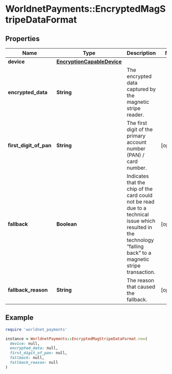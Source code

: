 # WorldnetPayments::EncryptedMagStripeDataFormat

## Properties

| Name | Type | Description | Notes |
| ---- | ---- | ----------- | ----- |
| **device** | [**EncryptionCapableDevice**](EncryptionCapableDevice.md) |  |  |
| **encrypted_data** | **String** | The encrypted data captured by the magnetic stripe reader. |  |
| **first_digit_of_pan** | **String** | The first digit of the primary account number (PAN) / card number. | [optional] |
| **fallback** | **Boolean** | Indicates that the chip of the card could not be read due to a technical issue which resulted in the technology “falling back” to a magnetic stripe transaction. | [optional] |
| **fallback_reason** | **String** | The reason that caused the fallback. | [optional] |

## Example

```ruby
require 'worldnet_payments'

instance = WorldnetPayments::EncryptedMagStripeDataFormat.new(
  device: null,
  encrypted_data: null,
  first_digit_of_pan: null,
  fallback: null,
  fallback_reason: null
)
```

